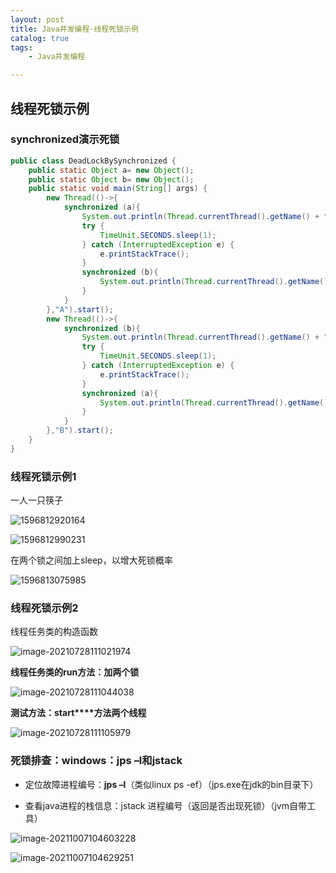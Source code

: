 ```yaml
---
layout: post
title: Java并发编程-线程死锁示例
catalog: true
tags:
    - Java并发编程

---
```


## 线程死锁示例

### synchronized演示死锁

```java
public class DeadLockBySynchronized {
    public static Object a= new Object();
    public static Object b= new Object();
    public static void main(String[] args) {
        new Thread(()->{
            synchronized (a){
                System.out.println(Thread.currentThread().getName() + "持有锁a，试图获取锁b");
                try {
                    TimeUnit.SECONDS.sleep(1);
                } catch (InterruptedException e) {
                    e.printStackTrace();
                }
                synchronized (b){
                    System.out.println(Thread.currentThread().getName() + "获取锁b");
                }
            }
        },"A").start();
        new Thread(()->{
            synchronized (b){
                System.out.println(Thread.currentThread().getName() + "持有锁b，试图获取锁a");
                try {
                    TimeUnit.SECONDS.sleep(1);
                } catch (InterruptedException e) {
                    e.printStackTrace();
                }
                synchronized (a){
                    System.out.println(Thread.currentThread().getName() + "获取锁a");
                }
            }
        },"B").start();
    }
}
```



### 线程死锁示例1

一人一只筷子

![1596812920164](https://gitee.com/chrisxyq/picgo/raw/master/img/1596812920164.png)

![1596812990231](https://gitee.com/chrisxyq/picgo/raw/master/img/1596812990231.png)

在两个锁之间加上sleep，以增大死锁概率

![1596813075985](https://gitee.com/chrisxyq/picgo/raw/master/img/1596813075985.png)

### 线程死锁示例2

线程任务类的构造函数

![image-20210728111021974](https://gitee.com/chrisxyq/picgo/raw/master/https://gitee.com/chrisxyq/image-20210728111021974.png)

**线程任务类的run方法：加两个锁**

![image-20210728111044038](https://gitee.com/chrisxyq/picgo/raw/master/https://gitee.com/chrisxyq/image-20210728111044038.png)

**测试方法：start****方法两个线程**

![image-20210728111105979](https://gitee.com/chrisxyq/picgo/raw/master/https://gitee.com/chrisxyq/image-20210728111105979.png)

### **死锁排查：windows：jps –l和jstack** 

- 定位故障进程编号：**jps –l**（类似linux ps -ef）（jps.exe在jdk的bin目录下）

- 查看java进程的栈信息：jstack 进程编号（返回是否出现死锁）（jvm自带工具）

![image-20211007104603228](https://gitee.com/chrisxyq/picgo/raw/master/https://gitee.com/chrisxyq/image-20211007104603228.png)

![image-20211007104629251](https://gitee.com/chrisxyq/picgo/raw/master/https://gitee.com/chrisxyq/image-20211007104629251.png)